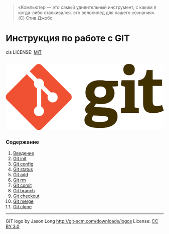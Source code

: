 >«Компьютер — это самый удивительный инструмент,
>с каким я когда-либо сталкивался.
>это велосипед для нашего сознания».  
>(C) Стив Джобс

# Инструкция по работе с GIT
cls
LICENSE: [MIT](./license.md)

![git logo](./assets/1920px-Git-logo.svg.png)
---
### Содержание
1. [Введение](./introduction.md)
2. [Git init](./init.md)
3. [Git config](./config.md)
4. [Git status](./status.md)
5. [Git add](./add.md)
6. [Git rm](./rm.md)
7. [Git comit](./comit.md)
8. [Git branch](./branch.md)
9. [Git checkout](./checkout.md)
10. [Git merge](./merge.md)
11. [Git clone](./merge.md)


---
GIT logo by Jason Long http://git-scm.com/downloads/logos
License: [CC BY 3.0](https://creativecommons.org/licenses/by/3.0/)